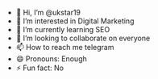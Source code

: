 - 👋 Hi, I’m @ukstar19
- 👀 I’m interested in Digital Marketing
- 🌱 I’m currently learning SEO
- 💞️ I’m looking to collaborate on everyone
- 📫 How to reach me telegram
- 😄 Pronouns: Enough
- ⚡ Fun fact: No

<!---
ukstar19/ukstar19 is a ✨ special ✨ repository because its `README.md` (this file) appears on your GitHub profile.
You can click the Preview link to take a look at your changes.
--->
